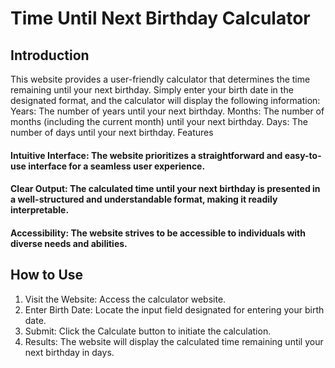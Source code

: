 # Time Until Next Birthday Calculator

## Introduction

This website provides a user-friendly calculator that determines the time remaining until your next birthday. Simply enter your birth date in the designated format, and the calculator will display the following information:
<br>
Years: The number of years until your next birthday.
Months: The number of months (including the current month) until your next birthday.
Days: The number of days until your next birthday.
Features

#### Intuitive Interface: The website prioritizes a straightforward and easy-to-use interface for a seamless user experience.
#### Clear Output: The calculated time until your next birthday is presented in a well-structured and understandable format, making it readily interpretable.
#### Accessibility: The website strives to be accessible to individuals with diverse needs and abilities.

## How to Use

1) Visit the Website: Access the calculator website.
2) Enter Birth Date: Locate the input field designated for entering your birth date.
3) Submit: Click the Calculate button to initiate the calculation.
4) Results: The website will display the calculated time remaining until your next birthday in days.